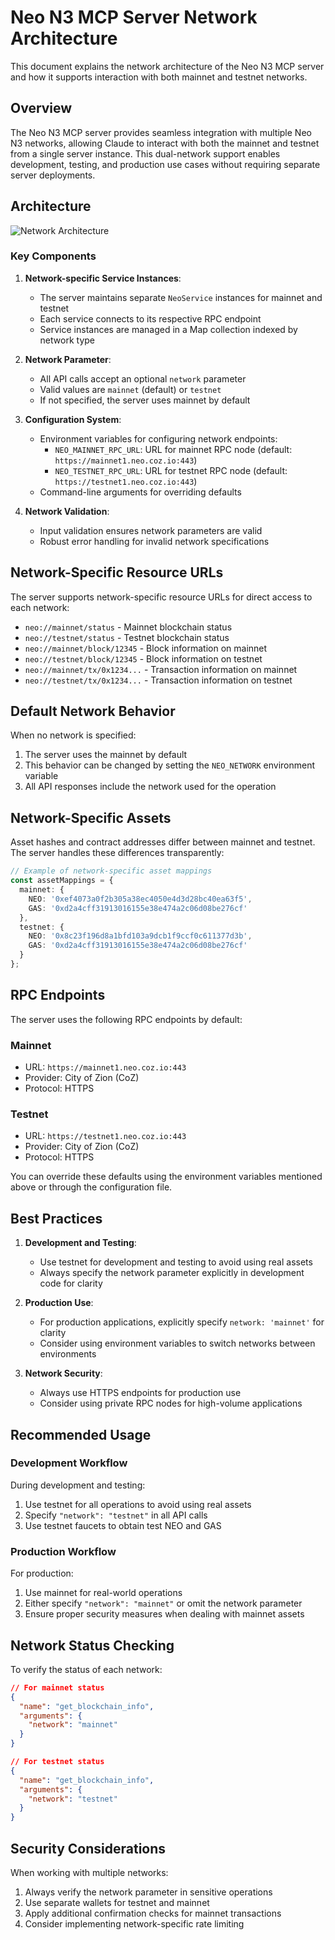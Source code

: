 # Neo N3 MCP Server Network Architecture

This document explains the network architecture of the Neo N3 MCP server and how it supports interaction with both mainnet and testnet networks.

## Overview

The Neo N3 MCP server provides seamless integration with multiple Neo N3 networks, allowing Claude to interact with both the mainnet and testnet from a single server instance. This dual-network support enables development, testing, and production use cases without requiring separate server deployments.

## Architecture

![Network Architecture](https://neo.org/images/architecture.png)

### Key Components

1. **Network-specific Service Instances**:
   - The server maintains separate `NeoService` instances for mainnet and testnet
   - Each service connects to its respective RPC endpoint
   - Service instances are managed in a Map collection indexed by network type

2. **Network Parameter**:
   - All API calls accept an optional `network` parameter
   - Valid values are `mainnet` (default) or `testnet`
   - If not specified, the server uses mainnet by default

3. **Configuration System**:
   - Environment variables for configuring network endpoints:
     - `NEO_MAINNET_RPC_URL`: URL for mainnet RPC node (default: `https://mainnet1.neo.coz.io:443`)
     - `NEO_TESTNET_RPC_URL`: URL for testnet RPC node (default: `https://testnet1.neo.coz.io:443`)
   - Command-line arguments for overriding defaults

4. **Network Validation**:
   - Input validation ensures network parameters are valid
   - Robust error handling for invalid network specifications

## Network-Specific Resource URLs

The server supports network-specific resource URLs for direct access to each network:

- `neo://mainnet/status` - Mainnet blockchain status
- `neo://testnet/status` - Testnet blockchain status
- `neo://mainnet/block/12345` - Block information on mainnet
- `neo://testnet/block/12345` - Block information on testnet
- `neo://mainnet/tx/0x1234...` - Transaction information on mainnet
- `neo://testnet/tx/0x1234...` - Transaction information on testnet

## Default Network Behavior

When no network is specified:

1. The server uses the mainnet by default
2. This behavior can be changed by setting the `NEO_NETWORK` environment variable
3. All API responses include the network used for the operation

## Network-Specific Assets

Asset hashes and contract addresses differ between mainnet and testnet. The server handles these differences transparently:

```typescript
// Example of network-specific asset mappings
const assetMappings = {
  mainnet: {
    NEO: '0xef4073a0f2b305a38ec4050e4d3d28bc40ea63f5',
    GAS: '0xd2a4cff31913016155e38e474a2c06d08be276cf'
  },
  testnet: {
    NEO: '0x8c23f196d8a1bfd103a9dcb1f9ccf0c611377d3b',
    GAS: '0xd2a4cff31913016155e38e474a2c06d08be276cf'
  }
};
```

## RPC Endpoints

The server uses the following RPC endpoints by default:

### Mainnet
- URL: `https://mainnet1.neo.coz.io:443`
- Provider: City of Zion (CoZ)
- Protocol: HTTPS

### Testnet
- URL: `https://testnet1.neo.coz.io:443`
- Provider: City of Zion (CoZ)
- Protocol: HTTPS

You can override these defaults using the environment variables mentioned above or through the configuration file.

## Best Practices

1. **Development and Testing**:
   - Use testnet for development and testing to avoid using real assets
   - Always specify the network parameter explicitly in development code for clarity

2. **Production Use**:
   - For production applications, explicitly specify `network: 'mainnet'` for clarity
   - Consider using environment variables to switch networks between environments

3. **Network Security**:
   - Always use HTTPS endpoints for production use
   - Consider using private RPC nodes for high-volume applications

## Recommended Usage

### Development Workflow

During development and testing:
1. Use testnet for all operations to avoid using real assets
2. Specify `"network": "testnet"` in all API calls
3. Use testnet faucets to obtain test NEO and GAS

### Production Workflow

For production:
1. Use mainnet for real-world operations
2. Either specify `"network": "mainnet"` or omit the network parameter
3. Ensure proper security measures when dealing with mainnet assets

## Network Status Checking

To verify the status of each network:

```json
// For mainnet status
{
  "name": "get_blockchain_info",
  "arguments": {
    "network": "mainnet"
  }
}

// For testnet status
{
  "name": "get_blockchain_info",
  "arguments": {
    "network": "testnet"
  }
}
```

## Security Considerations

When working with multiple networks:

1. Always verify the network parameter in sensitive operations
2. Use separate wallets for testnet and mainnet
3. Apply additional confirmation checks for mainnet transactions
4. Consider implementing network-specific rate limiting 